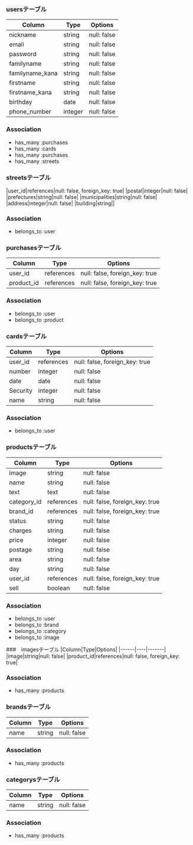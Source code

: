 ### usersテーブル

|Column|Type|Options|
|------|----|-------|
|nickname|string|null: false|
|email|string|null: false|
|password|string|null: false|
|familyname|string|null: false|
|familyname_kana|string|null: false|
|firstname|string|null: false|
|firstname_kana|string|null: false|
|birthday|date|null: false|
|phone_number|integer|null: false|
### Association
- has_many :purchases
- has_many :cards
- has_many :purchases
- has_many :streets

### streetsテーブル
|user_id|references|null: false, foreign_key: true|
|postal|integer|null: false|
|prefectures|string|null: false|
|municipalities|string|null: false|
|address|integer|null: false|
|building|string||
### Association
- belongs_to :user

### purchasesテーブル

|Column|Type|Options|
|------|----|-------|
|user_id|references|null: false, foreign_key: true|
|product_id|references|null: false, foreign_key: true|
### Association
- belongs_to :user
- belongs_to :product


### cardsテーブル

|Column|Type|Options|
|------|----|-------|
|user_id|references|null: false, foreign_key: true|
|number|integer|null: false|
|date|date|null: false|
|Security|integer|null: false|
|name|string|null: false|
### Association
- belongs_to :user

### productsテーブル
|Column|Type|Options|
|------|----|-------|
|image|string|null: false|
|name|string|null: false|
|text|text|null: false|
|category_id|references|null: false, foreign_key: true|
|brand_id|references|null: false, foreign_key: true|
|status|string|null: false|
|charges|string|null: false|
|price|integer|null: false|
|postage|string|null: false|
|area|string|null: false|
|day|string|null: false|
|user_id|references|null: false, foreign_key: true|
|sell|boolean|null: false|
### Association
- belongs_to :user
- belongs_to :brand
- belongs_to :category
- belongs_to :image

###　imagesテーブル
|Column|Type|Options|
|------|----|-------|
|image|string|null: false|
|product_id|references|null: false, foreign_key: true|
### Association
- has_many :products

### brandsテーブル
|Column|Type|Options|
|------|----|-------|
|name|string|null: false|
### Association
- has_many :products

### categorysテーブル
|Column|Type|Options|
|------|----|-------|
|name|string|null: false|
### Association
- has_many :products